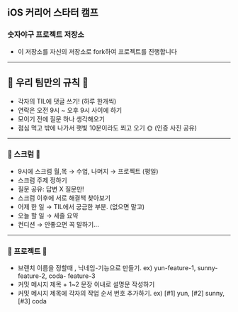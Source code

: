 ## iOS 커리어 스타터 캠프

### 숫자야구 프로젝트 저장소

- 이 저장소를 자신의 저장소로 fork하여 프로젝트를 진행합니다

---
## 🥳 우리 팀만의 규칙 🥳
- 각자의 TIL에 댓글 쓰기! (하루 한개씩)
- 연락은 오전 9시 ~ 오후 9시 사이에 하기
- 모이기 전에 질문 하나 생각해오기
- 점심 먹고 밖에 나가서 햇빛 10분이라도 쬐고 오기 🌞 (인증 사진 공유)
---
### 🍔 스크럼 🍔

- 9시에 스크럼 월,목 → 수업, 나머지 → 프로젝트 (평일)
- 스크럼 주제 정하기
- 질문 공유: 답변 X 질문만!
-  스크럼 이후에 서로 해결책 찾아보기
- 어제 한 일
→ TIL에서 궁금한 부분. (없으면 말고)
- 오늘 할 일
→ 세줄 요약
- 컨디션
→ 안좋으면 꼭 말하기...
---
### 🍅 프로젝트 🍅
- 브랜치 이름을 정할때 , 닉네임-기능으로 만들기. ex) yun-feature-1, sunny-feature-2, coda- feature-3
- 커밋 메시지 제목 + 1~2 문장 이내로 설명문 작성하기
- 커밋 메시지 제목에 각자의 작업 순서 번호 추가하기. ex) [#1] yun, [#2] sunny, [#3] coda
